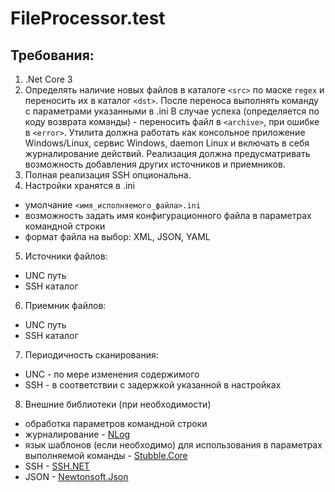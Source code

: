 ﻿# FileProcessor.test

## Требования:

1. .Net Core 3
2. Определять наличие новых файлов в каталоге ```<src>``` по маске ```regex``` и переносить их в каталог ```<dst>```. После переноса выполнять команду с параметрами указанными в .ini В случае успеха (определяется по коду возврата команды) - переносить файл в ```<archive>```, при ошибке в ```<error>```. Утилита должна работать как консольное приложение Windows/Linux, сервис Windows, daemon Linux и включать в себя журналирование действий. Реализация должна предусматривать возможность добавления других источников и приемников.
3. Полная реализация SSH опциональна.
4. Настройки хранятся в .ini
  * умолчание ```<имя_исполняемого_файла>.ini```
  * возможность задать имя конфигурационного файла в параметрах командной строки
  * формат файла на выбор: XML, JSON, YAML
5. Источники файлов:
  * UNC путь
  * SSH каталог
6. Приемник файлов:
  * UNC путь
  * SSH каталог
7. Периодичность сканирования: 
  * UNC - по мере изменения содержимого
  * SSH - в соответствии с задержкой указанной в настройках
8. Внешние библиотеки (при необходимости)
  * обработка параметров командной строки 
  * журналирование - [NLog](https://www.nuget.org/packages/NLog/)
  * язык шаблонов (если необходимо) для использования в параметрах выполняемой команды - [Stubble.Core](https://www.nuget.org/packages/Stubble.Core/)
  * SSH - [SSH.NET](https://www.nuget.org/packages/SSH.NET)
  * JSON - [Newtonsoft.Json](https://www.nuget.org/packages/Newtonsoft.Json/)
